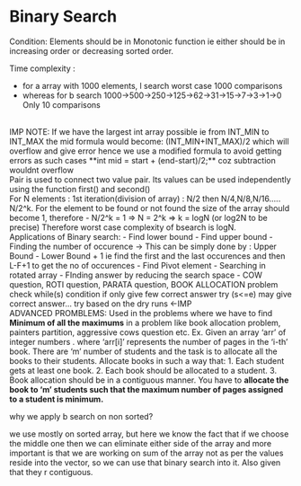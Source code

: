 # Binary Search

Condition: Elements should be in Monotonic function ie either should be in increasing order or decreasing sorted order.

Time complexity :
- for a array with 1000 elements, l search worst case 1000 comparisons
- whereas for b search 1000->500->250->125->62->31->15->7->3->1->0 Only 10 comparisons

<br />
IMP NOTE: If we have the largest int array possible ie from INT_MIN to INT_MAX the mid formula would become: (INT_MIN+INT_MAX)/2 which will overflow and give error hence we use a modified formula to avoid getting errors as such cases **int mid = start + (end-start)/2;** coz subtraction wouldnt overflow
<br />
Pair is used to connect two value pair. Its values can be used independently using the function first() and second()
<br />
For N elements : 1st iteration(division of array) : N/2 then N/4,N/8,N/16..... N/2^k.
For the element to be found or not found the size of the array should become 1, therefore
-   N/2^k = 1 => N = 2^k => k = logN (or log2N to be precise) Therefore worst case complexity of bsearch is logN.

<br />
Applications of Binary search:
- Find lower bound
- Find upper bound
- Finding the number of occurence -> This can be simply done by : Upper Bound - Lower Bound + 1 ie find the first and the last occurences and then L-F+1 to get the no of occurences
- Find Pivot element
- Searching in rotated array
- FInding answer by reducing the search space
- COW question, ROTI question, PARATA question, BOOK ALLOCATION problem
<br />
check while(s<e>) condition if only give few correct answer try (s<=e) may give correct answer... try based on the dry runs <-IMP 
<br />
ADVANCED PROMBLEMS: Used in the problems where we have to find
<b>Minimum of all the maximums</b> in a problem like book allocation problem, painters partition, aggressive cows question etc. 
Ex. Given an array ‘arr’ of integer numbers . where ‘arr[i]’ represents the number of pages in the ‘i-th’ book. There are ‘m’ number of students and the task is to allocate all the books to their students. Allocate books in such a way that:
1. Each student gets at least one book.
2. Each book should be allocated to a student.
3. Book allocation should be in a contiguous manner.
You have to <b>allocate the book to ‘m’ students such that the maximum number of pages assigned to a student is minimum.</b>


why we apply b search on non sorted?

we use mostly on sorted array, but here we know the fact that if we choose the middle one then we can eliminate either side of the array and more important is that we are working on sum of the array not as per the values reside into the vector, so we can use that binary search into it. Also given that they r contiguous.
